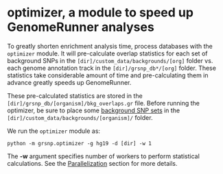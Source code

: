 

optimizer, a module to speed up GenomeRunner analyses
========================================================

To greatly shorten enrichment analysis time, process databases with the `optimizer` module. It will pre-calculate overlap statistics for each set of background SNPs in the `[dir]/custom_data/backgrounds/[org]` folder vs. each genome annotation track in the `[dir]/grsnp_db*/[org]` folder. These statistics take considerable amount of time and pre-calculating them in advance greatly speeds up GenomeRunner.

These pre-calculated statistics are stored in the `[dir]/grsnp_db/[organism]/bkg_overlaps.gr` file. Before running the optimizer, be sure to place some [background SNP sets](../dbcreator/dbcreatorBackground.md) in the `[dir]/custom_data/backgrounds/[organism]/` folder.

We run the `optimizer` module as:

```
python -m grsnp.optimizer -g hg19 -d [dir] -w 1
```

The **-w** argument specifies number of workers to perform statistical calculations. See the [Parallelization](optimizerParallel.md) section for more details.
